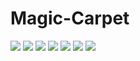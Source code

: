 # Magic-Carpet

![](images/a.png)
![](images/b.svg)
![](images/c.svg)
![](images/v.svg)
![](images/d.svg)
![](images/e.svg)
![](images/f.svg)
